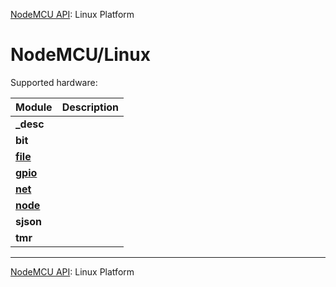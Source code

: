 [NodeMCU API](toc.md): Linux Platform
# NodeMCU/Linux
Supported hardware: 

| Module | Description |
| --- | --- |
| **_desc** |  | 
| **bit** |  | 
| **[file](modules/file.md)** |  | 
| **[gpio](modules/gpio.md)** |  | 
| **[net](modules/net.md)** |  | 
| **[node](modules/node.md)** |  | 
| **sjson** |  | 
| **tmr** |  | 

----

[NodeMCU API](toc.md): Linux Platform

